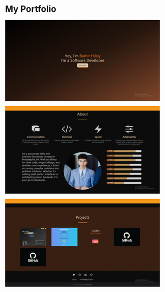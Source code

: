 # My Portfolio

![ScreenShot Introduction](https://github.com/BashirHilaly/Portfolio/blob/master/Screenshots/Capture.PNG?raw=true)

![ScreenShot About](https://github.com/BashirHilaly/Portfolio/blob/master/Screenshots/Capture2.PNG?raw=true)

![ScreenShot Projects](https://github.com/BashirHilaly/Portfolio/blob/master/Screenshots/Capture3.PNG?raw=true)
